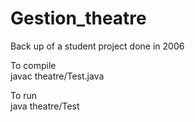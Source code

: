 # Gestion_theatre
Back up of a student project done in 2006  

To compile  
javac theatre/Test.java

To run  
java theatre/Test
